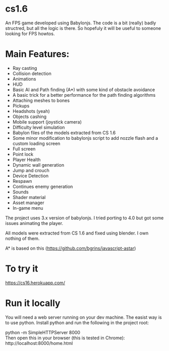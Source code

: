 # cs1.6
An FPS game developed using Babylonjs.
The code is a bit (really) badly structred, but all the logic is there. So hopefuly it will be useful to someone looking for FPS howtos.
# Main Features:
* Ray casting
* Collision detection
* Animations
* HUD
* Basic AI and Path finding (A*) with some kind of obstacle avoidance
* A basic trick for a better performance for the path finding algorithms
* Attaching meshes to bones
* Pickups
* Headshots (yeah)
* Objects cashing
* Mobile support (joystick camera)
* Difficulty level simulation
* Babylon files of the models extracted from CS 1.6
* Some minor modification to babylonjs script to add nozzle flash and a custom loading screen
* Full screen
* Point lock
* Player Health
* Dynamic wall generation
* Jump and crouch
* Device Detection
* Respawn
* Continues enemy generation
* Sounds
* Shader material
* Asset manager
* In-game menu  

The project uses 3.x version of babylonjs. I tried porting to 4.0 but got some issues animating the player.  

All models were extracted from CS 1.6 and fixed using blender. I own nothing of them.  

A* is based on this (https://github.com/bgrins/javascript-astar)

# To try it
https://cs16.herokuapp.com/
# Run it locally
You will need a web server running on your dev machine. The easist way is to use python. Install python and run the following in the project root:  

python -m SimpleHTTPServer 8000  
Then open this in your browser (this is tested in Chrome): http://localhost:8000/home.html


